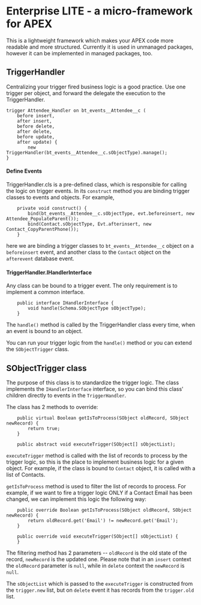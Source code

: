# Enterprise LITE - a micro-framework for APEX

This is a lightweight framework which makes your APEX code more readable and more structured. Currently it is used in unmanaged packages, however it can be implemented in managed packages, too.

## TriggerHandler

Centralizing your trigger fired business logic is a good practice. Use one trigger per object, and forward the delegate the execution to the TriggerHandler.
```
trigger Attendee_Handler on bt_events__Attendee__c (
    before insert, 
    after insert, 
    before delete, 
    after delete, 
    before update, 
    after update) {
	    new TriggerHandler(bt_events__Attendee__c.sObjectType).manage();
}
```

#### Define Events
TriggerHandler.cls is a pre-defined class, which is responsible for calling the logic on trigger events. In its `construct` method you are binding trigger classes to events and objects. For example,

```
    private void construct() {
        bind(bt_events__Attendee__c.sObjectType, evt.beforeinsert, new Attendee_PopulateParent());
        bind(Contact.sObjectType, Evt.afterinsert, new Contact_CopyParentPhone());
    }
```
here we are binding a trigger classes to `bt_events__Attendee__c` object on a `beforeinsert` event, and another class to the `Contact` object on the `afterevent` database event.

#### TriggerHandler.IHandlerInterface

Any class can be bound to a trigger event. The only requirement is to implement a common interface.
````
    public interface IHandlerInterface {
        void handle(Schema.SObjectType sObjectType);  
    } 
````

The `handle()` method is called by the TriggerHandler class every time, when an event is bound to an object.

You can run your trigger logic from the `handle()` method or you can extend the `SObjectTrigger` class.

## SObjectTrigger class
The purpose of this class is to standardize the trigger logic. The class implements the `IHandlerInterface` interface, so you can bind this class' children directly to events in the `TriggerHandler`.

The class has 2 methods to override:
```
	public virtual Boolean getIsToProcess(SObject oldRecord, SObject newRecord) {
		return true;
	}

	public abstract void executeTrigger(SObject[] sObjectList);
```

`executeTrigger` method is called with the list of records to process by the trigger logic, so this is the place to implement business logic for a given object. For example, if the class is bound to `Contact` object, it is called with a list of Contacts.

`getIsToProcess` method is used to filter the list of records to process. For example, if we want to fire a trigger logic ONLY if a Contact Email has been changed, we can implement this logic the following way:

```
	public override Boolean getIsToProcess(SObject oldRecord, SObject newRecord) {
		return oldRecord.get('Email') != newRecord.get('Email');
	}

	public override void executeTrigger(SObject[] sObjectList) {
	}
```

The filtering method has 2 parameters -- `oldRecord` is the old state of the record, `newRecord` is the updated one. Please note that in an `insert` context the `oldRecord` parameter is `null`, while in `delete` context the `newRecord` is `null`.

The `sObjectList` which is passed to the `executeTrigger` is constructed from the `trigger.new` list, but on `delete` event it has records from the `trigger.old` list.

